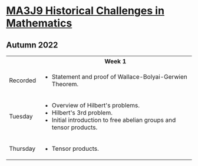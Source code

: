 <script type="text/javascript" id="MathJax-script" async
  src="https://cdn.jsdelivr.net/npm/mathjax@3/es5/tex-mml-chtml.js">
</script>
<script>
  MathJax = {
    tex: {
      inlineMath: [['$', '$']]
    }
  };
</script>

<!-- https://www.geeksforgeeks.org/how-to-reload-page-only-once-in-javascript/ -->
<script type='text/javascript'>
  (() => {
      if (window.localStorage) {
          if (!localStorage.getItem('reload')) {
              localStorage['reload'] = true;
              window.location.reload();
          } else {
              localStorage.removeItem('reload');
          }
      }
  })();
</script>
# [MA3J9 Historical Challenges in Mathematics](https://moodle.warwick.ac.uk/course/view.php?id=52244)
## Autumn 2022

<table>
  <tbody>
<!--  ##################  Week 1  ################## -->
    <tr><th></th><th align=center>Week 1</th></tr><tr>
      <td>Recorded</td>
      <td>
        <ul>
          <li>Statement and proof of Wallace-Bolyai-Gerwien Theorem.</li>
        </ul>
      </td>
    </tr>
    <tr>
      <td>Tuesday</td>
      <td>
        <ul>
          <li>Overview of Hilbert's problems.</li>
          <li>Hilbert's 3rd problem.</li>
          <li>Initial introduction to free abelian groups and tensor products.</li>
        </ul>
      </td>
    </tr>
    <tr>
      <td>Thursday</td>
      <td>
        <ul>
          <li>Tensor products.</li>
        </ul>
      </td>
    </tr>
  </tbody>
</table>
